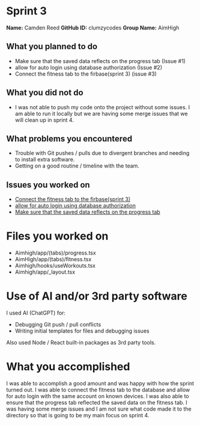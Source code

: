 # Sprint 3
**Name:** Camden Reed
**GitHub ID:** clumzycodes
**Group Name:** AimHigh

## What you planned to do
- Make sure that the saved data reflects on the progress tab (Issue #1)
- allow for auto login using database authorization (Issue #2)
- Connect the fitness tab to the firbase(sprint 3) (issue #3)

## What you did not do
- I was not able to push my code onto the project without some issues. I am able to run it locally but we are having some merge issues that we will clean up in sprint 4.

## What problems you encountered
- Trouble with Git pushes / pulls due to divergent branches and needing to install extra software.
- Getting on a good routine / timeline with the team.

## Issues you worked on
- [Connect the fitness tab to the firbase(sprint 3)](https://github.com/rgrychow/COSC340-TeamProject/issues/34)
- [allow for auto login using database authorization](https://github.com/rgrychow/COSC340-TeamProject/issues/35)
- [Make sure that the saved data reflects on the progress tab](https://github.com/rgrychow/COSC340-TeamProject/issues/36)
  
# Files you worked on
- Aimhigh/app/(tabs)/progress.tsx
- AimHigh/app/(tabs)/fitness.tsx
- Aimhigh/hooks/useWorkouts.tsx
- Aimhigh/app/_layout.tsx

# Use of AI and/or 3rd party software
I used AI (ChatGPT) for: 
- Debugging Git push / pull conflicts
- Writing initial templates for files and debugging issues

Also used Node / React built-in packages as 3rd party tools.

# What you accomplished

I was able to accomplish a good amount and was happy with how the sprint turned out.
I was able to connect the fitness tab to the database and allow for auto login with the same account on known devices. I was also able to ensure that the progress tab reflected the saved data on the fitness tab. I was having some merge
issues and I am not sure what code made it to the directory so that is going to be my main focus on sprint 4.

